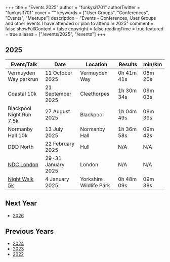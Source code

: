 +++
title = "Events 2025"
author = "funkysi1701"
authorTwitter = "funkysi1701"
cover = ""
keywords = ["User Groups", "Conferences", "Events", "Meetups"]
description = "Events - Conferences, User Groups and other events I have attended or plan to attend in 2025"
comment = false
showFullContent = false
copyright = false
readingTime = true
featured = true
aliases = ["/events/2025", "/events"]
+++

## 2025

| Event/Talk                                                                | Date                | Location                | Results    | min/km  |
|---------------------------------------------------------------------------|---------------------|-------------------------|------------|---------|
| Vermuyden Way parkrun                                                     | 11 October 2025     | Vermuyden Way           | 0h 41m 41s | 08m 20s |
| Coastal 10k                                                               | 21 September 2025   | Cleethorpes             | 1h 30m 34s | 09m 03s |
| Blackpool Night Run 7.5k                                                  | 27 August 2025      | Blackpool               | 1h 04m 49s | 08m 39s |
| Normanby Hall 10k                                                         | 13 July 2025        | Normanby Hall           | 1h 36m 58s | 09m 42s |
| DDD North                                                                 | 22 February 2025    | Hull                    | N/A        | N/A     |
| [NDC London](https://www.funkysi1701.com/posts/2025/volunteering-at-ndc/) | 29-31 January 2025  | London                  | N/A        | N/A     |
| [Night Walk 5k](https://runforwildlife.com/run-for-wildlife-night-5k)     | 4 January 2025      | Yorkshire Wildlife Park | 0h 48m 09s | 09m 38s |

## Next Year

- [2026](/events/2026)

## Previous Years

- [2024](/events/2024)
- [2023](/events/2023)
- [2022](/events/2022)
